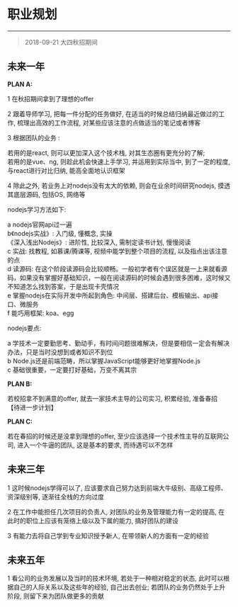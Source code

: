 # 职业规划

---

> 2018-09-21 大四秋招期间

## 未来一年

**PLAN A:**

1 在秋招期间拿到了理想的offer

2 跟着导师学习, 把每一件分配的任务做好, 在适当的时候总结归纳最近做过的工作, 梳理出高效的工作流程, 对某些应该注意的点做适当的笔记或者博客

3 根据团队的业务 :
  
若用的是react, 则可以更加深入这个技术栈, 对其生态圈有更充分的了解;   
若用的是vue、ng, 则趁此机会快速上手学习, 并运用到实际当中, 到了一定的程度, 与react进行对比归纳, 能高全面地认识框架
  
4 除此之外, 若业务上对nodejs没有太大的依赖, 则会在业余时间研究nodejs, 摸透其底层源码, 包括OS, 网络等

nodejs学习方法如下:

a nodejs官网api过一遍  
b《nodejs实战》: 入门级, 懂概念, 实操  
《深入浅出Nodejs》: 进阶性, 比较深入, 需制定读书计划, 慢慢阅读  
c 实战: 找教程, 如慕课/腾课等, 视频中能学到整个项目的流程, 以及指点出该注意的点  
d 读源码: 在这个阶段读源码会比较顺畅。一般初学者有个误区就是一上来就看源码，如果没有掌握好基础知识，一般在阅读源码的时候会遇到很多困难，这时候又不知道怎么找到答案，于是出现卡壳情况  
e 掌握nodejs在实际开发中所起到角色: 中间层、搭建后台、模板输出、api接口、微服务  
f 能巧用框架: koa、egg  

nodejs要点:

a 学技术一定要勤思考、勤动手，有时间问题很难解决，但是要相信一定会有解决办法，只是当时没想到或者知识不到位  
b Node.js还是前端范畴，所以掌握JavaScript能够更好地掌握Node.js  
c 基础很重要，一定要打好基础，万变不离其宗

**PLAN B:** 

若校招拿不到满意的offer, 就去一家技术主导的公司实习, 积累经验, 准备春招 【待进一步计划】

**PLAN C:**

若在春招的时候还是没拿到理想的offer, 至少应该选择一个技术性主导的互联网公司, 进入一个牛逼的团队, 这是基本的要求, 而待遇可以不怎样

## 未来三年

1 这时候nodejs学得可以了, 应该要求自己努力达到前端大牛级别、高级工程师、资深级别等, 逐渐往全栈的方向过度

2 在工作中能担任几次项目的负责人, 对团队的业务及管理能力有一定的提高, 在此时的职位上应该有笼络上级以及下属的能力, 搞好团队的建设

3 有能力去将自己学到专业知识授予新人, 在带领新人的方面有一定的经验

## 未来五年

1 看公司的业务发展以及当时的技术环境, 若处于一种相对稳定的状态, 此时可以根据自己的人际关系以及这些年的经验, 自己出去创业; 若团队的业务仍然处于上升阶段, 则留下来为团队做更多的贡献

